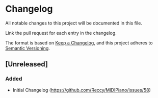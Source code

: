 # Changelog

All notable changes to this project will be documented in this file.

Link the pull request for each entry in the changelog.

The format is based on [Keep a Changelog](https://keepachangelog.com/en/1.0.0/),
and this project adheres to [Semantic Versioning](https://semver.org/spec/v2.0.0.html).

## [Unreleased]

### Added

- Initial Changelog (https://github.com/Reccy/MIDIPiano/issues/58)
